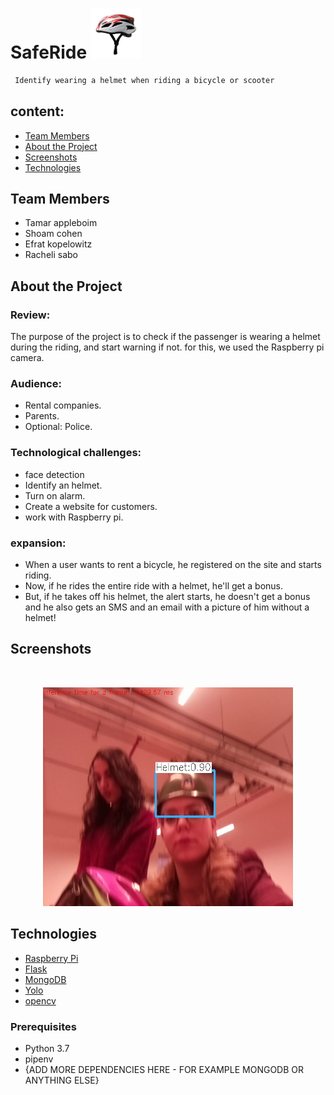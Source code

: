 
# SafeRide   <img src="front_end/images/1.jpg" alt="Logo" width="80" height="80">
```sh
 Identify wearing a helmet when riding a bicycle or scooter
```


## content:

* [Team Members](#members)
* [About the Project](#about-the-project)
* [Screenshots](#Screenshots)
* [Technologies](#Technologies)

## Team Members
* Tamar appleboim
* Shoam cohen
* Efrat kopelowitz
* Racheli sabo


## About the Project
### Review:
The purpose of the project is to check if the passenger is wearing a helmet during the riding, and start warning if not.
for this, we used the Raspberry pi camera.

### Audience:
* Rental companies.
* Parents.
* Optional: Police.

### Technological challenges:
* face detection
* Identify an helmet.
* Turn on alarm.
* Create a website for customers.
* work with Raspberry pi.

### expansion:
- When a user wants to rent a bicycle, he registered on the site and starts riding.
- Now, if he rides the entire ride with a helmet, he'll get a bonus.
- But, if he takes off his helmet, the alert starts, he doesn't get a bonus and he also gets an SMS and an email
with a picture of him without a helmet!


## Screenshots


<br />
<p align="center">
    <img src="front_end/images/image.jpg"  alt="Logo" width="400" height="350">
</p>

## Technologies
* [Raspberry Pi](https://en.wikipedia.org/wiki/Raspberry_Pi)
* [Flask](http://flask.palletsprojects.com/en/1.1.x/)
* [MongoDB](https://www.mongodb.com/)
* [Yolo](https://pjreddie.com/darknet/yolo/)
* [opencv](https://opencv.org/)


### Prerequisites
* Python 3.7
* pipenv
* {ADD MORE DEPENDENCIES HERE - FOR EXAMPLE MONGODB OR ANYTHING ELSE}



